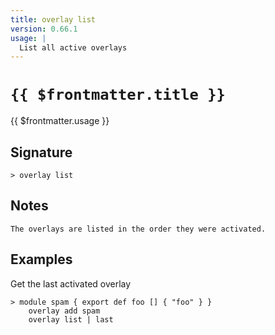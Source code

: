 ```yaml
---
title: overlay list
version: 0.66.1
usage: |
  List all active overlays
---
```


# <code>{{ $frontmatter.title }}</code>

<div style='white-space: pre-wrap;'>{{ $frontmatter.usage }}</div>

## Signature

```> overlay list ```

## Notes
```text
The overlays are listed in the order they were activated.
```
## Examples

Get the last activated overlay
```shell
> module spam { export def foo [] { "foo" } }
    overlay add spam
    overlay list | last
```

